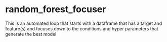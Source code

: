 # random_forest_focuser
This is an automated loop that starts with a dataframe that has a target and feature(s) and focuses down to the conditions and hyper parameters that generate the best model
